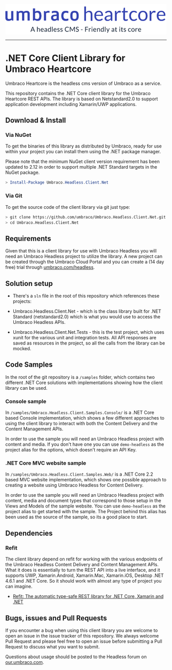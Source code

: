 <p align="center">
  <img src="img/logo.png" alt="Umbraco Heartcore Logo" />
</p>

<hr>

# .NET Core Client Library for Umbraco Heartcore

Umbraco Heartcore is the headless cms version of Umbraco as a service.

This repository contains the .NET Core client library for the Umbraco Heartcore REST APIs.
The library is based on Netstandard2.0 to support application development including Xamarin/UWP applications.

## Download & Install

### Via NuGet

To get the binaries of this library as distributed by Umbraco, ready for use within your project you can install them using the .NET package manager.

Please note that the minimum NuGet client version requirement has been updated to 2.12 in order to support multiple .NET Standard targets in the NuGet package.

```powershell
> Install-Package Umbraco.Headless.Client.Net
```

### Via Git

To get the source code of the client library via git just type:

```bash
> git clone https://github.com/umbraco/Umbraco.Headless.Client.Net.git
> cd Umbraco.Headless.Client.Net
```

## Requirements

Given that this is a client library for use with Umbraco Headless you will need an Umbraco Headless project to utilize the library. A new project can be created through the Umbraco Cloud Portal and you can create a (14 day free) trial through [umbraco.com/headless](https://umbraco.com/headless).

## Solution setup

* There's a `sln` file in the root of this repository which references these projects:

* Umbraco.Headless.Client.Net - which is the class library built for .NET Standard (netstandard2.0) which is what you would use to access the Umbraco Headless APIs.
* Umbraco.Headless.Client.Net.Tests - this is the test project, which uses xunit for the various unit and integration tests. All API responses are saved as resources in the project, so all the calls from the library can be mocked.

## Code Samples

In the root of the git repository is a `/samples` folder, which contains two different .NET Core solutions with implementations showing how the client library can be used.

### Console sample

In `/samples/Umbraco.Headless.Client.Samples.Console/` is a .NET Core based Console implementation, which shows a few different approaches to using the client library to interact with both the Content Delivery and the Content Management APIs.

In order to use the sample you will need an Umbraco Headless project with content and media. If you don't have one you can use `demo-headless` as the project alias for the options, which doesn't require an API Key.

### .NET Core MVC website sample

In `/samples/Umbraco.Headless.Client.Samples.Web/` is a .NET Core 2.2 based MVC website implementation, which shows one possible approach to creating a website using Umbraco Headless for Content Delivery.

In order to use the sample you will need an Umbraco Headless project with content, media and document types that correspond to those setup in the Views and Models of the sample website. You can use `demo-headless` as the project alias to get started with the sample. The Project behind this alias has been used as the source of the sample, so its a good place to start.

## Dependencies

### Refit

The client library depend on refit for working with the various endpoints of the Umbraco Headless Content Delivery and Content Management APIs. What it does is essentially to turn the REST API into a live interface, and it supports UWP, Xamarin.Android, Xamarin.Mac, Xamarin.iOS, Desktop .NET 4.6.1 and .NET Core. So it should work with almost any type of project you can imagine.

- [Refit: The automatic type-safe REST library for .NET Core, Xamarin and .NET](https://github.com/reactiveui/refit/)

## Bugs, issues and Pull Requests

If you encounter a bug when using this client library you are welcome to open an issue in the issue tracker of this repository. We always welcome Pull Request and please feel free to open an issue before submitting a Pull Request to discuss what you want to submit.

Questions about usage should be posted to the Headless forum on [our.umbraco.com](https://our.umbraco.com).
